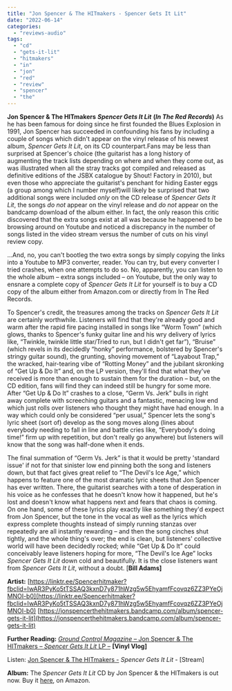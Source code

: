 ```yaml
---
title: "Jon Spencer & The HITmakers - Spencer Gets It Lit"
date: "2022-06-14"
categories: 
  - "reviews-audio"
tags: 
  - "cd"
  - "gets-it-lit"
  - "hitmakers"
  - "in"
  - "jon"
  - "red"
  - "review"
  - "spencer"
  - "the"
---
```


**Jon Spencer & The HITmakers** _**Spencer Gets It Lit**_ **(_In The Red Records_)** As he has been famous for doing since he first founded the Blues Explosion in 1991, Jon Spencer has succeeded in confounding his fans by including a couple of songs which didn't appear on the vinyl release of his newest album, _Spencer Gets It Lit_, on its CD counterpart.Fans may be less than surprised at Spencer's choice (the guitarist has a long history of augmenting the track lists depending on where and when they come out, as was illustrated when all the stray tracks got compiled and released as definitive editions of the JSBX catalogue by Shout! Factory in 2010), but even those who appreciate the guitarist's penchant for hiding Easter eggs (a group among which I number myself)will likely be surprised that two additional songs were included _only_ on the CD release of _Spencer Gets It Lit_, the songs _do not_ appear on the vinyl release and _do not_ appear on the bandcamp download of the album either. In fact, the only reason this critic discovered that the extra songs exist at all was because he happened to be browsing around on Youtube and noticed a discrepancy in the number of songs listed in the video stream versus the number of cuts on his vinyl review copy.

...And, no, you can't bootleg the two extra songs by simply copying the links into a Youtube to MP3 converter, reader. You can try, but every converter I tried crashes, when one attempts to do so. No, apparently, you can listen to the whole album – extra songs included – on Youtube, but the only way to ensnare a complete copy of _Spencer Gets It Lit_ for yourself is to buy a CD copy of the album either from Amazon.com or directly from In The Red Records.

To Spencer's credit, the treasures among the tracks on _Spencer Gets It Lit_ are certainly worthwhile. Listeners will find that they're already good and warm after the rapid fire pacing installed in songs like “Worm Town” (which glows, thanks to Spencer's funky guitar line and his wry delivery of lyrics like, “Twinkle, twinkle little star/Tried to run, but I didn't get far”), “Bruise” (which revels in its decidedly “honky” performance, bolstered by Spencer's stringy guitar sound), the grunting, shoving movement of “Layabout Trap,” the wracked, hair-tearing vibe of “Rotting Money” and the jubilant skronking of “Get Up & Do It” and, on the LP version, they'll find that what they've received is more than enough to sustain them for the duration – but, on the CD edition, fans will find they can indeed still be hungry for some more. After “Get Up & Do It” crashes to a close, “Germ Vs. Jerk” bulls in right away complete with screeching guitars and a fantastic, menacing low end which just rolls over listeners who thought they might have had enough. In a way which could only be considered “per usual,” Spencer lets the song's lyric sheet (sort of) develop as the song moves along (lines about everybody needing to fall in line and battle cries like, “Everybody's doing time!” firm up with repetition, but don't really go anywhere) but listeners will know that the song was half-done when it ends.

The final summation of “Germ Vs. Jerk” is that it would be pretty 'standard issue' if not for that sinister low end pinning both the song and listeners down, but that fact gives great relief to “The Devil's Ice Age,” which happens to feature one of the most dramatic lyric sheets that Jon Spencer has ever written. There, the guitarist searches with a tone of desperation in his voice as he confesses that he doesn't know how it happened, but he's lost and doesn't know what happens next and fears that chaos is coming. On one hand, some of these lyrics play exactly like something they'd expect from Jon Spencer, but the tone in the vocal as well as the lyrics which express complete thoughts instead of simply running stanzas over repeatedly are all instantly rewarding – and then the song cinches shut tightly, and the whole thing's over; the end is clean, but listeners' collective world will have been decidedly rocked; while “Get Up & Do It” could conceivably leave listeners hoping for more, “The Devil's Ice Age” locks _Spencer Gets It Lit_ down cold and beautifully. It is the close listeners want from _Spencer Gets It Lit_, without a doubt. \[**Bill Adams\]**

**Artist:** [https://linktr.ee/Spencerhitmaker?fbclid=IwAR3PyKo5tTSSAQ3kxnD7y871hWzg5w5EhyamfFcovqz6ZZ3PYeOjMNOI-b0](https://linktr.ee/Spencerhitmaker?fbclid=IwAR3PyKo5tTSSAQ3kxnD7y871hWzg5w5EhyamfFcovqz6ZZ3PYeOjMNOI-b0) [https://jonspencerthehitmakers.bandcamp.com/album/spencer-gets-it-lit](https://jonspencerthehitmakers.bandcamp.com/album/spencer-gets-it-lit)

**Further Reading:** [_Ground Control Magazine_ – Jon Spencer & The HITmakers – _Spencer Gets It Lit_ LP –](https://groundcontrolmag.com/vinyl-vlog-553/) **\[Vinyl Vlog\]**

Listen: [Jon Spencer & The HITmakers -](https://www.youtube.com/watch?v=CPzYjgsgJ8M&list=OLAK5uy_luFa2AKQfVj08hwYXGm2U3LsvXJPHnVOA) _Spencer Gets It Lit_ - \[Stream\]

**Album:** The _Spencer Gets It Lit_ CD by Jon Spencer & the HITmakers is out now. Buy it [here](https://www.amazon.com/Spencer-Gets-Lit-Jon-Hitmakers/dp/B09WYXPXFP/ref=sr_1_1?keywords=jon+spencer+%26+the+hitmakers&qid=1655230197&sprefix=Jon+Spencer%2Caps%2C87&sr=8-1), on Amazon.
